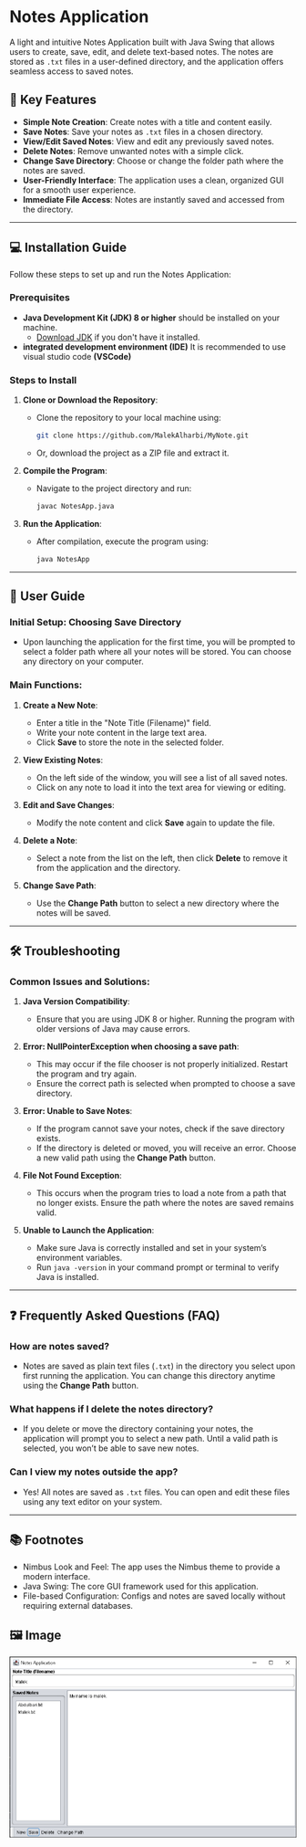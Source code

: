 # Notes Application

A light and intuitive Notes Application built with Java Swing that allows users to create, save, edit, and delete text-based notes. The notes are stored as `.txt` files in a user-defined directory, and the application offers seamless access to saved notes.

## 🌟 Key Features

- **Simple Note Creation**: Create notes with a title and content easily.
- **Save Notes**: Save your notes as `.txt` files in a chosen directory.
- **View/Edit Saved Notes**: View and edit any previously saved notes.
- **Delete Notes**: Remove unwanted notes with a simple click.
- **Change Save Directory**: Choose or change the folder path where the notes are saved.
- **User-Friendly Interface**: The application uses a clean, organized GUI for a smooth user experience.
- **Immediate File Access**: Notes are instantly saved and accessed from the directory.

---

## 💻 Installation Guide

Follow these steps to set up and run the Notes Application:

### Prerequisites

- **Java Development Kit (JDK) 8 or higher** should be installed on your machine.
  - [Download JDK](https://www.oracle.com/java/technologies/javase-downloads.html) if you don't have it installed.
- **integrated development environment (IDE)** It is recommended to use visual studio code **(VSCode)**

### Steps to Install

1. **Clone or Download the Repository**:
   - Clone the repository to your local machine using:
     ```bash
     git clone https://github.com/MalekAlharbi/MyNote.git
     ```
   - Or, download the project as a ZIP file and extract it.

2. **Compile the Program**:
   - Navigate to the project directory and run:
     ```bash
     javac NotesApp.java
     ```

3. **Run the Application**:
   - After compilation, execute the program using:
     ```bash
     java NotesApp
     ```

---

## 📖 User Guide

### Initial Setup: Choosing Save Directory

- Upon launching the application for the first time, you will be prompted to select a folder path where all your notes will be stored. You can choose any directory on your computer.

### Main Functions:

1. **Create a New Note**:
   - Enter a title in the "Note Title (Filename)" field.
   - Write your note content in the large text area.
   - Click **Save** to store the note in the selected folder.

2. **View Existing Notes**:
   - On the left side of the window, you will see a list of all saved notes.
   - Click on any note to load it into the text area for viewing or editing.

3. **Edit and Save Changes**:
   - Modify the note content and click **Save** again to update the file.

4. **Delete a Note**:
   - Select a note from the list on the left, then click **Delete** to remove it from the application and the directory.

5. **Change Save Path**:
   - Use the **Change Path** button to select a new directory where the notes will be saved.

---

## 🛠️ Troubleshooting

### Common Issues and Solutions:

1. **Java Version Compatibility**:
   - Ensure that you are using JDK 8 or higher. Running the program with older versions of Java may cause errors.

2. **Error: NullPointerException when choosing a save path**:
   - This may occur if the file chooser is not properly initialized. Restart the program and try again.
   - Ensure the correct path is selected when prompted to choose a save directory.

3. **Error: Unable to Save Notes**:
   - If the program cannot save your notes, check if the save directory exists.
   - If the directory is deleted or moved, you will receive an error. Choose a new valid path using the **Change Path** button.

4. **File Not Found Exception**:
   - This occurs when the program tries to load a note from a path that no longer exists. Ensure the path where the notes are saved remains valid.

5. **Unable to Launch the Application**:
   - Make sure Java is correctly installed and set in your system’s environment variables.
   - Run `java -version` in your command prompt or terminal to verify Java is installed.

---

## ❓ Frequently Asked Questions (FAQ)

### How are notes saved?
- Notes are saved as plain text files (`.txt`) in the directory you select upon first running the application. You can change this directory anytime using the **Change Path** button.

### What happens if I delete the notes directory?
- If you delete or move the directory containing your notes, the application will prompt you to select a new path. Until a valid path is selected, you won’t be able to save new notes.

### Can I view my notes outside the app?
- Yes! All notes are saved as `.txt` files. You can open and edit these files using any text editor on your system.

---

## 📚 Footnotes
- Nimbus Look and Feel: The app uses the Nimbus theme to provide a modern interface.
- Java Swing: The core GUI framework used for this application.
- File-based Configuration: Configs and notes are saved locally without requiring external databases.

## 🖼️ Image
![alt text](image.png)

